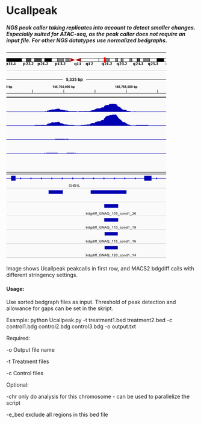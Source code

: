 # Ucallpeak
##### NGS peak caller taking replicates into account to detect smaller changes. Especially suited for ATAC-seq, as the peak caller does not require an input file. For other NGS datatypes use normalized bedgraphs.

![Image description](https://raw.githubusercontent.com/StefanKurtenbach/Ucallpeak/master/Example%20peak%20calling.png)

Image shows Ucallpeak peakcalls in first row, and MACS2 bdgdiff calls with different stringency settings. 


#### Usage:

Use sorted bedgraph files as input. Threshold of peak detection and allowance for gaps can be set in the skript.

Example:
python Ucallpeak.py -t treatment1.bed treatment2.bed -c control1.bdg control2.bdg control3.bdg -o output.txt


Required:

-o		Output file name

-t    Treatment files

-c		Control files

Optional:

-chr    only do analysis for this chromosome - can be used to parallelize the script

-e_bed  exclude all regions in this bed file
